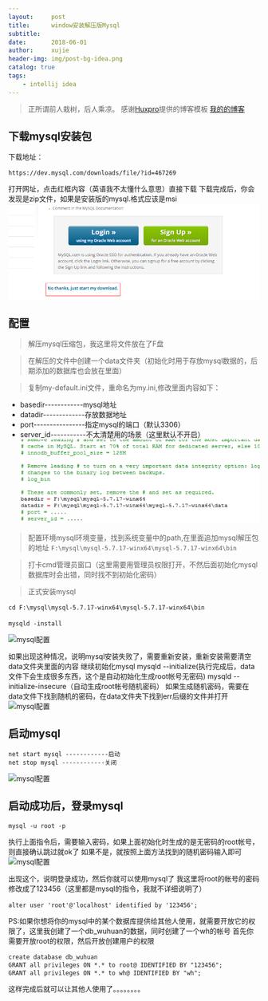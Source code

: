 ```yaml
---
layout:     post
title:      window安装解压版Mysql
subtitle:   
date:       2018-06-01
author:     xujie
header-img: img/post-bg-idea.png
catalog: true
tags:
    - intellij idea
---
```


> 正所谓前人栽树，后人乘凉。
> 感谢[Huxpro](https://github.com/huxpro)提供的博客模板
> [我的的博客](http://my.happy-coding.cn)

## 下载mysql安装包
下载地址：
```
https://dev.mysql.com/downloads/file/?id=467269
```
打开网址，点击红框内容（英语我不太懂什么意思）直接下载
下载完成后，你会发现是zip文件，如果是安装版的mysql.格式应该是msi
![下载地址](../img/mysql-img/1.png)

## 配置
> 解压mysql压缩包，我这里将文件放在了F盘

> 在解压的文件中创建一个data文件夹（初始化时用于存放mysql数据的，后期添加的数据库也会放在里面）

> 复制my-default.ini文件，重命名为my.ini,修改里面内容如下：
- basedir------------mysql地址
- datadir-------------存放数据地址
- port----------------指定mysql的端口（默认3306）
- server_id-----------不太清楚用的场景（这里默认不开启）
![mysql配置](../img/mysql-img/2.png)
> 配置环境mysql环境变量，找到系统变量中的path,在里面追加mysql解压包的地址
```F:\mysql\mysql-5.7.17-winx64\mysql-5.7.17-winx64\bin```

>打卡cmd管理员窗口（这里需要用管理员权限打开，不然后面初始化mysql数据库时会出错，同时找不到初始化密码）

> 正式安装mysql
```
cd F:\mysql\mysql-5.7.17-winx64\mysql-5.7.17-winx64\bin

mysqld -install
```
![mysql配置](../img/mysql-img/3.png)

如果出现这种情况，说明mysql安装失败了，需要重新安装，重新安装需要清空data文件夹里面的内容
继续初始化mysql
mysqld --initialize(执行完成后，data文件下会生成很多东西，这个是自动初始化生成root帐号无密码)
mysqld --initialize-insecure（自动生成root帐号随机密码）
如果生成随机密码，需要在data文件下找到随机的密码，在data文件夹下找到err后缀的文件并打开
![mysql配置](../img/mysql-img/4.png)

## 启动mysql
```
net start mysql ------------启动
net stop mysql ------------关闭
```
![mysql配置](../img/mysql-img/5.png)

## 启动成功后，登录mysql
```
mysql -u root -p
```
执行上面指令后，需要输入密码，如果上面初始化时生成的是无密码的root帐号，则直接确认跳过就ok了
如果不是，就按照上面方法找到的随机密码输入即可
![mysql配置](../img/mysql-img/6.png)

出现这个，说明登录成功，然后你就可以使用mysql了
我这里将root的帐号的密码修改成了123456（这里都是mysql的指令，我就不详细说明了）

```alter user 'root'@'localhost' identified by '123456';```

PS:如果你想将你的mysql中的某个数据库提供给其他人使用，就需要开放它的权限了，这里我创建了一个db_wuhuan的数据，同时创建了一个wh的帐号
首先你需要开放root的权限，然后开放创建用户的权限

```
create database db_wuhuan
GRANT all privileges ON *.* to root@ IDENTIFIED BY "123456";
GRANT all privileges ON *.* to wh@ IDENTIFIED BY "wh";
```
这样完成后就可以让其他人使用了。。。。。。。。








